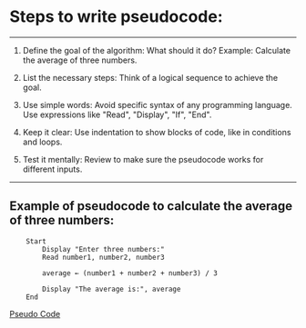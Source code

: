 # Steps to write pseudocode:

---

1. Define the goal of the algorithm:
    What should it do? Example: Calculate the average of three numbers.

2. List the necessary steps:
    Think of a logical sequence to achieve the goal.

3. Use simple words:
    Avoid specific syntax of any programming language. Use expressions like "Read", "Display", "If", "End".

4. Keep it clear:
    Use indentation to show blocks of code, like in conditions and loops.

5. Test it mentally:
    Review to make sure the pseudocode works for different inputs.

---

## Example of pseudocode to calculate the average of three numbers:

```
    Start
        Display "Enter three numbers:"
        Read number1, number2, number3

        average ← (number1 + number2 + number3) / 3

        Display "The average is:", average
    End
```

[Pseudo Code](https://www.geeksforgeeks.org/how-to-write-a-pseudo-code/)